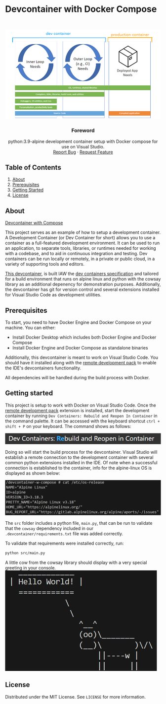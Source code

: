 # Devcontainer with Docker Compose
<br />
<p align="center">
  <a href="https://github.com/jgome284/devcontainer-w-compose">
    <img src="imgs/dev-container-stages.png" alt="Logo">
  </a>

  <h3 align="center">Foreword</h3>

  <p align="center">
    python:3.9-alpine development container setup with Docker compose for use on Visual Studio.
    <br />
    <a href="https://github.com/jgome284/devcontainer-w-compose/issues">Report Bug</a>
    ·
    <a href="https://github.com/jgome284/devcontainer-w-compose/issues">Request Feature</a>
  </p>
</p>


<!-- TABLE OF CONTENTS -->
## Table of Contents
<div style='text-align:'>
  <ol>
    <li>
      <a href="#about">About</a>
    </li>
    <li>
      <a href="#prerequisites">Prerequisites</a>
    </li>
    <li>
      <a href="#getting-started">Getting Started</a>
    </li>
    <li>
      <a href="#license">License</a>
    </li>
  </ol>
</details>
</div>


<!-- ABOUT THE PROJECT -->
## About
[Devcontainer with Compose](https://github.com/jgome284/devcontainer-w-compose)

This project serves as an example of how to setup a development container. A Development Container (or Dev Container for short) allows you to use a container as a full-featured development environment. It can be used to run an application, to separate tools, libraries, or runtimes needed for working with a codebase, and to aid in continuous integration and testing. Dev containers can be run locally or remotely, in a private or public cloud, in a variety of supporting tools and editors.

[This devcontainer](.devcontainer), is built IAW the [dev containers specification](https://containers.dev/implementors/spec/) and tailored for a build environment that runs on alpine linux and python with the cowsay library as an additional depenency for demonstration purposes. Additionally, the devcontainer has git for version control and several extensions installed for Visual Studio Code as development utilities.

<!-- PREREQUISITES -->
## Prerequisites
To start, you need to have Docker Engine and Docker Compose on your machine. You can either:
* Install Docker Desktop which includes both Docker Engine and Docker Compose
* Install Docker Engine and Docker Compose as standalone binaries

Additionally, this devcontainer is meant to work on Visual Studio Code. You should have it installed along with the [remote development pack](https://marketplace.visualstudio.com/items?itemName=ms-vscode-remote.vscode-remote-extensionpack) to enable the IDE's devcontainers functionality.

All dependencies will be handled during the build process with Docker.

<!-- GETTING STARTED -->
## Getting started
This project is setup to work with Docker on Visual Studio Code. Once the [remote development pack](https://marketplace.visualstudio.com/items?itemName=ms-vscode-remote.vscode-remote-extensionpack) extension is installed, start the development container by running `Dev Containers: Rebuild and Reopen In Container` in the command palette. It can be accessed with the keyboard shortcut `ctrl + shift + P` on your keyboard. The command shows as follows:

![Rebuild and Reopen In Container](imgs/rebuildAndReopenInContainer.png)

Doing so will start the build process for the devcontainer. Visual Studio will establish a remote connection to the development container with several common python extensions installed in the IDE. Of note when a successful connection is established to the container, info for the alpine-linux OS is displayed as shown below:

![Operating System Information](imgs/osInfo.png)

The `src` folder includes a python file, ``main.py``, that can be run to validate that the `cowsay` dependency included in our `.devcontainer/requirements.txt` file was added correctly.

To validate that requirements were installed correctly, run:
```sh
python src/main.py
```
A little cow from the cowsay library should display with a very special greeting in your console.
![Hello World!](imgs/cowsayHelloWorld.png)

## License
Distributed under the MIT License. See `LICENSE` for more information.